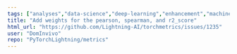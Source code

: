 ```yaml
---
tags: ["analyses","data-science","deep-learning","enhancement","machine-learning","metrics","python","pytorch","wontfix"]
title: "Add weights for the pearson, spearman, and r2_score"
html_url: "https://github.com/Lightning-AI/torchmetrics/issues/1235"
user: "DomInvivo"
repo: "PyTorchLightning/metrics"
---
```


